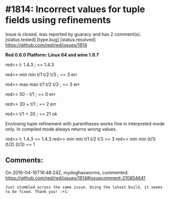 
#1814: Incorrect values for tuple fields using refinements
================================================================================
Issue is closed, was reported by guaracy and has 2 comment(s).
[status.tested] [type.bug] [status.resolved]
<https://github.com/red/red/issues/1814>

**Red 0.6.0
Platform: Linux 64 and wine 1.9.7**

red>> t: 1.4.3  ; == 1.4.3

red>> min min t/1 t/2 t/3 ; == 3 err

red>> max max t/1 t/2 t/3 ; == 3 err

red>> 50 - t/1 ; == 0 err

red>> 20 + t/1 ; == 2 err

red>> t/1 + 20 ; == 21 ok

Enclosing tuple refinement with parentheses works fine in interpreted mode only. In compiled mode always returns wrong values.

red>> t: 1.4.3
== 1.4.3
red>> min min  t/1 t/2 t/3
== 3
red>> min min  (t/1) (t/2) (t/3)
== 1



Comments:
--------------------------------------------------------------------------------

On 2016-04-16T16:48:24Z, mydoghasworms, commented:
<https://github.com/red/red/issues/1814#issuecomment-210854641>

    Just stumbled across the same issue. Using the latest build, it seems to be fixed. Thank you! :+1: 


